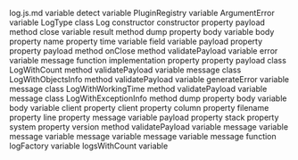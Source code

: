log.js.md
variable detect
variable PluginRegistry
variable ArgumentError
variable LogType
class Log
	constructor constructor
		property payload
	method close
		variable result
	method dump
		property body
		variable body
			property name
			property time
		variable field
		variable payload
			property <unknown>
		property payload
	method onClose
	method validatePayload
		variable error
		variable message
function implementation
	property <unknown>
	property payload
class LogWithCount
	method validatePayload
		variable message
class LogWithObjectsInfo
	method validatePayload
		variable generateError
			variable message
class LogWithWorkingTime
	method validatePayload
		variable message
class LogWithExceptionInfo
	method dump
		property body
		variable body
		variable client
		property client
		property column
		property filename
		property line
		property message
		variable payload
		property stack
		property system
		property version
	method validatePayload
		variable message
		variable message
		variable message
		variable message
		variable message
function logFactory
	variable logsWithCount
variable <unknown>
